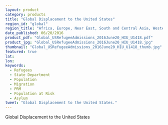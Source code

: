 ```yaml
---
layout: product
category: products
title: "Global Displacement to the United States"
region_id: "global"
region_title: "Africa, Europe, Near East, South and Central Asia, Western Hemisphere"
date_published: 06/20/2016
product_pdf: "Global_USRefugeeAdmissions_2016June20_HIU_U1418.pdf"
product_jpg: "Global_USRefugeeAdmissions_2016June20_HIU_U1418.jpg"
thumbnail: "Global_USRefugeeAdmissions_2016June20_HIU_U1418_thumb.jpg"
featured: true
lat: 
lon: 
keywords:
  - Refugees
  - State Department
  - Population
  - Migration
  - PRM
  - Population at Risk
  - Asylum
tweet: "Global Displacement to the United States."
---
```

Global Displacement to the United States
